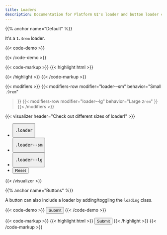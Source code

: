 ```yaml
---
title: Loaders
description: Documentation for Platform UI's loader and button loader components.
---
```


{{% anchor name="Default" %}}

It's a `1.4rem` loader. 

{{< code-demo >}}
<div class="loader"></div>
{{< /code-demo >}}

{{< code-markup >}}
{{< highlight html >}}
<div class="loader"></div>
{{< /highlight >}}
{{< /code-markup >}}

{{< modifiers >}}
{{< modifiers-row 
  modifier="loader--sm"
  behavior="Small `.9rem`" 
>}}
{{< modifiers-row 
  modifier="loader--lg"
  behavior="Large `2rem`" 
>}}
{{< /modifiers >}}

{{< visualizer header="Check out different sizes of loader!" >}}
<div class="actions block">
  <ul class="list">
    <li>
      <button class="button" data-example-elements="loader">
        <pre>.loader</pre>
      </button>
    </li>
    <li>
      <button class="button" data-example-elements="loader loader--sm">
        <pre>.loader--sm</pre>
      </button>
    </li>
    <li>
      <button class="button" data-example-elements="loader loader--lg">
        <pre>.loader--lg</pre>
      </button>
    </li>
    <li>
      <button class="button button--salmon text--white" data-reset="true">
        Reset
      </button>
    </li>
  </ul>
</div>
<div class="results rounded-2 block background--dark p-3" data-default-class="flex flex--center-content background--white py-5 rounded-1">
  <div class="loader"></div>
</div>
{{< /visualizer >}}

{{% anchor name="Buttons" %}}

A button can also include a loader by adding/toggling the `loading` class.

{{< code-demo >}}
<button class="button loading">Submit</button>
{{< /code-demo >}}

{{< code-markup >}}
{{< highlight html >}}
<button class="button loading">Submit</button>
{{< /highlight >}}
{{< /code-markup >}}
